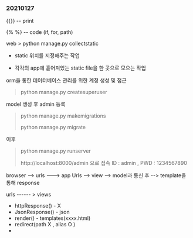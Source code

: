 ### 20210127

{{}} -- print

{% %} -- code (if, for, path)



web > python manage.py collectstatic

* static 위치를 지정해주는 작업

* 각각의 app에 흩어져있는 static file을 한 곳으로 모으는 작업



orm을 통한 데이터베이스 관리를 위한 계정 생성 및 접근

> python manage.py createsuperuser

model 생성 후 admin 등록

> python manage.py makemigrations
>
> python manage.py migrate

이후

> python manage.py runserver
>
> http://localhost:8000/admin 으로 접속 ID : admin , PWD : 1234567890



browser --> urls ---> app Urls --> view --> model과 통신 후 --> template을 통해 response



urls ------ > views

- httpResponse() -  X
- JsonResponse() - json
- render() - templates(xxxx.html)
- redirect(path X , alias O )
- 